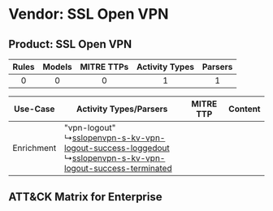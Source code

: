 Vendor: SSL Open VPN
====================
Product: SSL Open VPN
---------------------
| Rules | Models | MITRE TTPs | Activity Types | Parsers |
|:-----:|:------:|:----------:|:--------------:|:-------:|
|   0   |   0    |     0      |       1        |    1    |

|  Use-Case  | Activity Types/Parsers    | MITRE TTP | Content    |
|:----------:| ---- | --------- | ---- |
| Enrichment |  "vpn-logout"<br> ↳[sslopenvpn-s-kv-vpn-logout-success-loggedout](Ps/pC_sslopenvpnskvvpnlogoutsuccessloggedout.md)<br> ↳[sslopenvpn-s-kv-vpn-logout-success-terminated](Ps/pC_sslopenvpnskvvpnlogoutsuccessterminated.md)<br> |    | [](RM/r_m_ssl_open_vpn_ssl_open_vpn_Enrichment.md) |

ATT&CK Matrix for Enterprise
----------------------------

